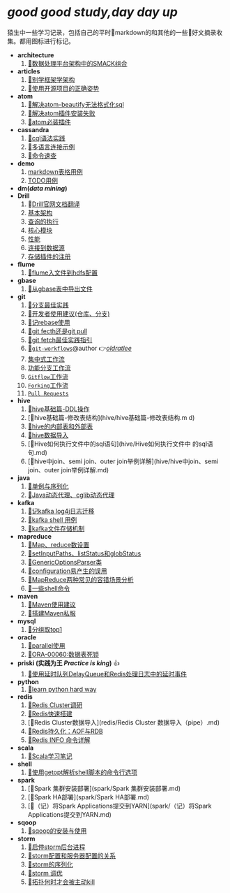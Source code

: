 # *good good study,day day up*
猿生中一些学习记录，包括自己的平时:pencil:markdown的和其他的一些:pushpin:好文摘录收集。都用图标进行标记。

- **architecture**
   1. [:pushpin:数据处理平台架构中的SMACK组合](architecture/数据处理平台架构中的SMACK组合.md)
- **articles**
   1. [:pushpin:别学框架学架构](article/别学框架学架构.md)
   1. [:pushpin:使用开源项目的正确姿势](article/使用开源项目的正确姿势.md)
- **atom**
   1. [:pencil:解决atom-beautify无法格式化sql](atom/解决atom-beautify无法格式化sql.md)
   1. [:pencil:解决atom插件安装失败](atom/解决atom插件安装失败.md)
   1. [:pencil:atom必装插件](atom/atom必装插件.md)
- **cassandra**
   1. [:pencil:cql语法实践](cassandra/cql语法实践.md)
   1. [:pencil:多语言连接示例](cassandra/cassandra-client-demo.md)
   1. [:pencil:命令速查](cassandra/command.md)
- **demo**
   1. [markdown表格用例](demo/markdown表格用例.md)
   1. [TODO用例](demo/TODO-2016-02-02.md)
- **dm(*data mining*)**
- **Drill**
   1. :pushpin:[Drill官网文档翻译](drill/docs)
    1. [基本架构](drill/docs/Drill基本架构.md)
    1. [查询的执行](drill/docs/Drill查询的执行.md)
    1. [核心模块](drill/docs/Drill的核心模块.md)
    1. [性能](drill/docs/Drill的性能.md)
    1. [连接到数据源](drill/docs/连接到数据源.md)
    1. [存储插件的注册](drill/docs/存储插件的注册.md)
- **flume**
   1. [:pencil:flume入文件到hdfs配置](flume/file-to-hdfs-conf.md)
- **gbase**
   1. [:pencil:从gbase表中导出文件](gbase/gbase-file-out.md)
- **git**
   1. [:pushpin:分支最佳实践](git/doc/branch_of_best_practices.md)
   1. [:pencil:开发者使用建议(仓库、分支)](git/doc/Suggestions-for-repository-branches-used-in-development.md)
   1. [:pencil:记rebase使用](git/记rebase使用.md)
   1. [:pencil:git fecth还是git pull](git/git-fetch和git-pull的区别.md)
   1. [:pencil:git fetch最佳实践指引](git/git-fetch最佳实践指引.md)
   1. [:pushpin:`git-workflows`](git/doc/git-workflows-and-tutorials/)@author :point_right:[*oldratlee*](https://github.com/oldratlee)
    1. [集中式工作流](git/doc/git-workflows-and-tutorials/workflow-centralized.md)
    1. [功能分支工作流](git/doc/git-workflows-and-tutorials/workflow-feature-branch.md)
    1. [`Gitflow`工作流](git/doc/git-workflows-and-tutorials/workflow-gitflow.md)
    1. [`Forking`工作流](git/doc/git-workflows-and-tutorials/workflow-forking.md)
    1. [`Pull Requests`](git/doc/git-workflows-and-tutorials/pull-request.md)
- **hive**
   1. [:pushpin:hive基础篇-DDL操作](hive/hive基础篇-DDL操作.md)
   1.  [:pushpin:hive基础篇-修改表结构](hive/hive基础篇-修改表结构.m d)
   1.  [:pushpin:hive的内部表和外部表](hive/hive的内部表和外部表.md)
   1. [:pushpin:hive数据导入](hive/hive数据导入.md)
   1.  [:pushpin:Hive如何执行文件中的sql语句](hive/Hive如何执行文件中 的sql语句.md)
   1. [:pushpin:hive中join、semi join、outer join举例详解](hive/hive中join、semi join、outer join举例详解.md)
- **java**
   1. [:pushpin:单例与序列化](java/单例与序列化.md)
   1. [:pushpin:Java动态代理、cglib动态代理](java/Java动态代理、cglib动态代理.md)
- **kafka**
   1. [:pencil:记kafka log4j日志迁移](kafka/记kafka-log4j日志迁移.md)
   1. [:pencil:kafka shell 用例](kafka/kafka-shell.md)
   1. [:pushpin:kafka文件存储机制](kafka/kafka文件存储机制.md)
- **mapreduce**
   1. [:pushpin:Map、reduce数设置](mapreduce/Map、reduce数设置.md)
   1.  [:pushpin:setInputPaths、listStatus和globStatus](mapreduce/setInputPaths、listStatus和globStatus.md)
   1. [:pencil:GenericOptionsParser类](mapreduce/GenericOptionsParser类.md)
   1. [:pushpin:configuration易产生的误用](mapreduce/configuration易产生的误用.md)
   1.  [:pushpin:MapReduce两种常见的容错场景分析](mapreduce/MapReduce两种常见的容错场景分析.md)
   1.  [:pencil:一些shell命令](mapreduce/一些shell命令.md)
- **maven**
   1. [:pencil:Maven使用建议](maven/Maven使用建议.md)
   1. [:pencil:搭建Maven私服](maven/搭建Maven私服.md)
- **mysql**
   1. [:pencil:分组取top1](mysql/分组取top1.md)
- **oracle**
   1. [:pencil:parallel使用](oracle/parallel-use.md)
   1. [:pushpin:ORA-00060:数据表死锁](oracle/ORA-00060_数据表死锁.md)
- **priski (实践为王 *Practice is king*)** :+1:
   1. [:pencil:使用延时队列DelayQueue和Redis处理日志中的延时事件](priski/使用延时队列DelayQueue和Redis处理日志中的延时事件.md)
- **python**
   1. [:pencil:learn python hard way](python/learn-python-hard-way)
- **redis**
   1. [:pencil:Redis Cluster调研](redis/Redis_Cluster调研.md)
   1. [:pencil:Redis快速搭建](redis/Redis快速搭建.md)
   1. [:pencil:Redis Cluster数据导入](redis/Redis Cluster 数据导入（pipe）.md)
   1. [:pencil:Redis持久化：AOF与RDB](redis/redis-RDB-AOF.md)
   1. [:pencil:Redis INFO 命令详解](redis/redis-info-command.md)
- **scala**
   1. [:pencil:Scala学习笔记](scala/Scala学习笔记.md)
- **shell**
   1. [:pencil:使用getopt解析shell脚本的命令行选项](shell/使用getopt解析shell脚本的命令行选项.md)
- **spark**
   1. [:pencil:Spark 集群安装部署](spark/Spark 集群安装部署.md)
   1.  [:pencil:Spark HA部署](spark/Spark HA部署.md)
   1. [:pencil:（记）将Spark Applications提交到YARN](spark/（记）将Spark Applications提交到YARN.md)
- **sqoop**
   1. [:pencil:sqoop的安装与使用](sqoop/sqoop的安装与使用.md)
- **storm**
   1. [:pushpin:启停storm后台进程](storm/启停storm后台进程.md)
   1.  [:pushpin:storm配置和服务器配置的关系](storm/storm配置和服务器配置的关系.md)
   1. [:pushpin:storm的序列化](storm/storm的序列化.md)
   1. [:pencil:storm 调优](storm/storm调优（Topology的性能瓶颈）.md)
   1.  [:pencil:拓扑何时才会被主动kill](storm/拓扑何时才会被主动kill.md)
